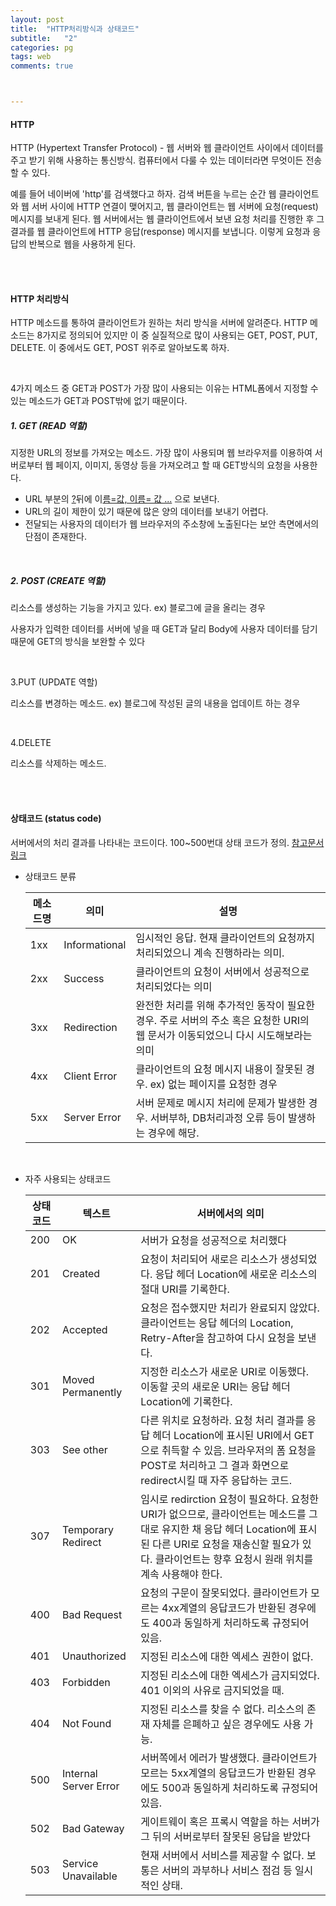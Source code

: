 ```yaml
---
layout: post
title:  "HTTP처리방식과 상태코드"
subtitle:   "2"
categories: pg
tags: web
comments: true



---
```


#### HTTP

HTTP (Hypertext Transfer Protocol) - 웹 서버와 웹 클라이언트 사이에서 데이터를 주고 받기 위해 사용하는 통신방식. 컴퓨터에서 다룰 수 있는 데이터라면 무엇이든 전송할 수 있다. 

예를 들어 네이버에 'http'를 검색했다고 하자. 검색 버튼을 누르는 순간 웹 클라이언트와 웹 서버 사이에 HTTP 연결이 맺어지고, 웹 클라이언트는 웹 서버에 요청(request) 메시지를 보내게 된다. 웹 서버에서는 웹 클라이언트에서 보낸 요청 처리를 진행한 후 그 결과를 웹 클라이언트에 HTTP 응답(response) 메시지를 보냅니다. 이렇게 요청과 응답의 반복으로 웹을 사용하게 된다. 

<br/>

<br/>

#### HTTP 처리방식

HTTP 메소드를 통하여 클라이언트가 원하는 처리 방식을 서버에 알려준다. HTTP 메소드는 8가지로 정의되어 있지만 이 중 실질적으로 많이 사용되는 GET, POST, PUT, DELETE. 이 중에서도 GET, POST 위주로 알아보도록 하자.

<br/>

4가지 메소드 중 GET과 POST가 가장 많이 사용되는 이유는 HTML폼에서 지정할 수 있는 메소드가 GET과 POST밖에 없기 때문이다.

##### 1. GET (READ 역할)

지정한 URL의 정보를 가져오는 메소드. 가장 많이 사용되며 웹 브라우저를 이용하여 서버로부터 웹 페이지, 이미지, 동영상 등을 가져오려고 할 때 GET방식의 요청을 사용한다.

- URL 부분의 <u>?</u>뒤에 이<u>름=값, 이름= 값 ...</u> 으로 보낸다.
- URL의 길이 제한이 있기 때문에 많은 양의 데이터를 보내기 어렵다.
- 전달되는 사용자의 데이터가 웹 브라우저의 주소창에 노출된다는 보안 측면에서의 단점이 존재한다.

<br/>

##### 2. POST (CREATE 역할)

리소스를 생성하는 기능을 가지고 있다. ex) 블로그에 글을 올리는 경우

사용자가 입력한 데이터를 서버에 넣을 때 GET과 달리 Body에 사용자 데이터를 담기 때문에 GET의 방식을 보완할 수 있다

<br/>

3.PUT (UPDATE 역할)

리소스를 변경하는 메소드. ex) 블로그에 작성된 글의 내용을 업데이트 하는 경우

<br/>

4.DELETE 

리소스를 삭제하는 메소드.

<br/>

<br/>

#### 상태코드 (status code)

서버에서의 처리 결과를 나타내는 코드이다. 100~500번대 상태 코드가 정의. [참고문서 링크](https://ko.wikipedia.org/wiki/HTTP_%EC%83%81%ED%83%9C_%EC%BD%94%EB%93%9C)

- 상태코드 분류

  | 메소드명 | 의미          | 설명                                                         |
  | -------- | ------------- | ------------------------------------------------------------ |
  | 1xx      | Informational | 임시적인 응답. 현재 클라이언트의 요청까지 처리되었으니 계속 진행하라는 의미. |
  | 2xx      | Success       | 클라이언트의 요청이 서버에서 성공적으로 처리되었다는 의미    |
  | 3xx      | Redirection   | 완전한 처리를 위해 추가적인 동작이 필요한 경우. 주로 서버의 주소 혹은 요청한 URI의 웹 문서가 이동되었으니 다시 시도해보라는 의미 |
  | 4xx      | Client Error  | 클라이언트의 요청 메시지 내용이 잘못된 경우. ex) 없는 페이지를 요청한 경우 |
  | 5xx      | Server Error  | 서버 문제로 메시지 처리에 문제가 발생한 경우. 서버부하, DB처리과정 오류 등이 발생하는 경우에 해당. |

  <br/>

- 자주 사용되는 상태코드

  | 상태코드 | 텍스트                | 서버에서의 의미                                              |
  | -------- | --------------------- | ------------------------------------------------------------ |
  | 200      | OK                    | 서버가 요청을 성공적으로 처리했다                            |
  | 201      | Created               | 요청이 처리되어 새로은 리소스가 생성되었다. 응답 헤더 Location에 새로운 리소스의 절대 URI를 기록한다. |
  | 202      | Accepted              | 요청은 접수했지만 처리가 완료되지 않았다. 클라이언트는 응답 헤더의 Location, Retry-After을 참고하여 다시 요청을 보낸다. |
  | 301      | Moved Permanently     | 지정한 리소스가 새로운 URI로 이동했다. 이동할 곳의 새로운 URI는 응답 헤더 Location에 기록한다. |
  | 303      | See other             | 다른 위치로 요청하라. 요청 처리 결과를 응답 헤더 Location에 표시된 URI에서 GET으로 취득할 수 있음. 브라우저의 폼 요청을 POST로 처리하고 그 결과 화면으로 redirect시킬 때 자주 응답하는 코드. |
  | 307      | Temporary Redirect    | 임시로 redirction  요청이 필요하다. 요청한 URI가 없으므로, 클라이언트는 메소드를 그대로 유지한 채 응답 헤더 Location에 표시된 다른 URI로 요청을 재송신할 필요가 있다. 클라이언트는 향후 요청시 원래 위치를 계속 사용해야 한다. |
  | 400      | Bad Request           | 요청의 구문이 잘못되었다. 클라이언트가 모르는 4xx계열의 응답코드가 반환된 경우에도 400과 동일하게 처리하도록 규정되어 있음. |
  | 401      | Unauthorized          | 지정된 리소스에 대한 엑세스 권한이 없다.                     |
  | 403      | Forbidden             | 지정된 리소스에 대한 엑세스가 금지되었다. 401 이외의 사유로 금지되었을 때. |
  | 404      | Not Found             | 지정된 리소스를 찾을 수 없다. 리소스의 존재 자체를 은폐하고 싶은 경우에도 사용 가능. |
  | 500      | Internal Server Error | 서버쪽에서 에러가 발생했다. 클라이언트가 모르는 5xx계열의 응답코드가 반환된 경우에도 500과 동일하게 처리하도록 규정되어 있음. |
  | 502      | Bad Gateway           | 게이트웨이 혹은 프록시 역할을 하는 서버가 그 뒤의 서버로부터 잘못된 응답을 받았다 |
  | 503      | Service Unavailable   | 현재 서버에서 서비스를 제공할 수 없다. 보통은 서버의 과부하나 서비스 점검 등 일시적인 상태. |
